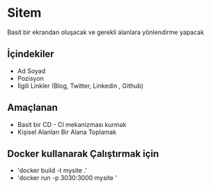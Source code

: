 # Sitem

Basit bir ekrandan oluşacak ve gerekli alanlara yönlendirme yapacak

## İçindekiler

- Ad Soyad
- Pozisyon
- İlgili Linkler (Blog, Twitter, Linkedin , Github)

## Amaçlanan

- Basit bir CD - CI mekanizması kurmak
- Kişisel Alanları Bir Alana Toplamak

## Docker kullanarak Çalıştırmak için

- 'docker build -t mysite .'
- 'docker run -p 3030:3000 mysite '
